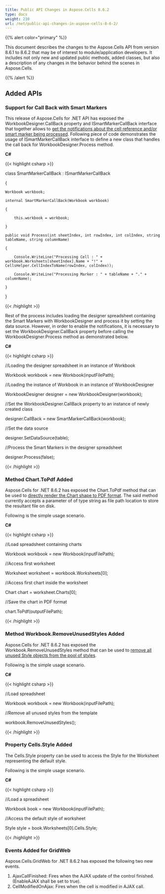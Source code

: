 ```yaml
---
title: Public API Changes in Aspose.Cells 8.6.2
type: docs
weight: 210
url: /net/public-api-changes-in-aspose-cells-8-6-2/
---
```


{{% alert color="primary" %}} 

This document describes the changes to the Aspose.Cells API from version 8.6.1 to 8.6.2 that may be of interest to module/application developers. It includes not only new and updated public methods, added classes, but also a description of any changes in the behavior behind the scenes in Aspose.Cells.

{{% /alert %}} 
## **Added APIs**
### **Support for Call Back with Smart Markers**
This release of Aspose.Cells for .NET API has exposed the WorkbookDesigner.CallBack property and ISmartMarkerCallBack interface that together allows to [get the notifications about the cell reference and/or smart marker being processed](/cells/net/getting-notifications-while-merging-data-with-smart-markers/). Following piece of code demonstrates the usage of ISmartMarkerCallBack interface to define a new class that handles the call back for WorkbookDesigner.Process method.

**C#**

{{< highlight csharp >}}

 class SmartMarkerCallBack : ISmartMarkerCallBack

{

    Workbook workbook;

    internal SmartMarkerCallBack(Workbook workbook)

    {

        this.workbook = workbook;

    }

    public void Process(int sheetIndex, int rowIndex, int colIndex, string tableName, string columnName)

    {

        Console.WriteLine("Processing Cell : " + workbook.Worksheets[sheetIndex].Name + "!" + CellsHelper.CellIndexToName(rowIndex, colIndex));

        Console.WriteLine("Processing Marker : " + tableName + "." + columnName);

    }

}

{{< /highlight >}}



Rest of the process includes loading the designer spreadsheet containing the Smart Markers with WorkbookDesigner and process it by setting the data source. However, in order to enable the notifications, it is necessary to set the WorkbookDesigner.CallBack property before calling the WorkbookDesigner.Process method as demonstrated below.

**C#**

{{< highlight csharp >}}

 //Loading the designer spreadsheet in an instance of Workbook

Workbook workbook = new Workbook(inputFilePath);

//Loading the instance of Workbook in an instance of WorkbookDesigner

WorkbookDesigner designer = new WorkbookDesigner(workbook);

//Set the WorkbookDesigner.CallBack property to an instance of newly created class

designer.CallBack = new SmartMarkerCallBack(workbook);

//Set the data source 

designer.SetDataSource(table);

//Process the Smart Markers in the designer spreadsheet

designer.Process(false);

{{< /highlight >}}


### **Method Chart.ToPdf Added**
Aspose.Cells for .NET 8.6.2 has exposed the Chart.ToPdf method that can be used to [directly render the Chart shape to PDF format](/cells/net/convert-an-excel-chart-to-image/). The said method currently accepts a parameter of of type string as file path location to store the resultant file on disk.

Following is the simple usage scenario.

**C#**

{{< highlight csharp >}}

 //Load spreadsheet containing charts

Workbook workbook = new Workbook(inputFilePath);

//Access first worksheet

Worksheet worksheet = workbook.Worksheets[0];

//Access first chart inside the worksheet

Chart chart = worksheet.Charts[0];

//Save the chart in PDF format

chart.ToPdf(outputFilePath);

{{< /highlight >}}


### **Method Workbook.RemoveUnusedStyles Added**
Aspose.Cells for .NET 8.6.2 has exposed the Workbook.RemoveUnusedStyles method that can be used to [remove all unused Style objects from the pool of styles](/cells/net/remove-unused-styles-inside-the-workbook/).

Following is the simple usage scenario.

**C#**

{{< highlight csharp >}}

 //Load spreadsheet

Workbook workbook = new Workbook(inputFilePath);

//Remove all unused styles from the template

workbook.RemoveUnusedStyles();

{{< /highlight >}}


### **Property Cells.Style Added**
The Cells.Style property can be used to access the Style for the Worksheet representing the default style.

Following is the simple usage scenario.

**C#**

{{< highlight csharp >}}

 //Load a spreadsheet

Workbook book = new Workbook(inputFilePath);

//Access the default style of worksheet

Style style = book.Worksheets[0].Cells.Style;

{{< /highlight >}}


### **Events Added for GridWeb**
Aspose.Cells.GridWeb for .NET 8.6.2 has exposed the following two new events.

1. AjaxCallFinished: Fires when the AJAX update of the control finished. (EnableAJAX shall be set to true).
1. CellModifiedOnAjax: Fires when the cell is modified in AJAX call.
